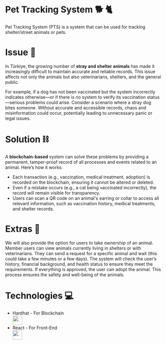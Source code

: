 
# Pet Tracking System 🐕 🐈

Pet Tracking System (PTS) is a system that can be used for tracking shelter/street animals or pets.

# Issue 🔴

In Türkiye, the growing number of **stray and shelter animals** has made it increasingly difficult to maintain accurate and reliable records. This issue affects not only the animals but also veterinarians, shelters, and the general public.

For example, if a dog has not been vaccinated but the system incorrectly indicates otherwise—or if there is no system to verify its vaccination status—serious problems could arise. Consider a scenario where a stray dog bites someone. Without accurate and accessible records, chaos and misinformation could occur, potentially leading to unnecessary panic or legal issues.

# Solution ⛓️
A **blockchain-based** system can solve these problems by providing a permanent, tamper-proof record of all processes and events related to an animal. Here’s how it works:

-   Each transaction (e.g., vaccination, medical treatment, adoption) is recorded on the blockchain, ensuring it cannot be altered or deleted.
-   Even if a mistake occurs (e.g., a cat being vaccinated incorrectly), the record will remain visible for transparency.
-   Users can scan a QR code on an animal's earring or collar to access all relevant information, such as vaccination history, medical treatments, and shelter records.

# Extras 🤝

We will also provide the option for users to take ownership of an animal. Member users can view animals currently living in shelters or with veterinarians. They can send a request for a specific animal and wait (this could take a few minutes or a few days). The system will check the user’s history, financial background, and health status to ensure they meet the requirements. If everything is approved, the user can adopt the animal. This process ensures the safety and well-being of the animals.

# Technologies 💻

-  Hardhat - For Blockchain <div> <img src="https://www.datocms-assets.com/95026/1679442215-hardhat-logo-icon.png?auto=format&fit=max&w=1200" height="30" width="30"/> </div>
-  React - For Front-End <div> <img src="https://encrypted-tbn0.gstatic.com/images?q=tbn:ANd9GcSlGmKtrnxElpqw3AExKXPWWBulcwjlvDJa1Q&s" height="30" /> </div>
